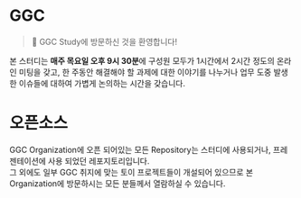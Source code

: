 # GGC
> 🎉 GGC Study에 방문하신 것을 환영합니다!

본 스터디는 **매주 목요일 오후 9시 30분**에 구성원 모두가 1시간에서 2시간 정도의 온라인 미팅을 갖고, 한 주동안 해결해야 할 과제에 대한 이야기를 나누거나 업무 도중 발생한 이슈들에 대하여 가볍게 논의하는 시간을 갖습니다.  
# 오픈소스
GGC Organization에 오픈 되어있는 모든 Repository는 스터디에 사용되거나, 프레젠테이션에 사용 되었던 레포지토리입니다.  
그 외에도 일부 GGC 취지에 맞는 토이 프로젝트들이 개설되어 있으므로 본 Organization에 방문하시는 모든 분들께서 열람하실 수 있습니다.

